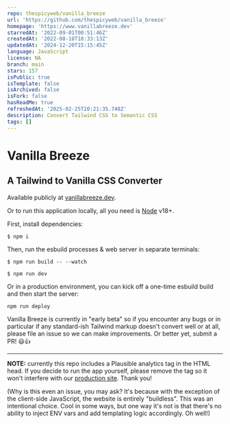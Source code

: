 ```yaml
---
repo: thespicyweb/vanilla_breeze
url: 'https://github.com/thespicyweb/vanilla_breeze'
homepage: 'https://www.vanillabreeze.dev'
starredAt: '2022-09-01T00:51:46Z'
createdAt: '2022-08-18T18:33:13Z'
updatedAt: '2024-12-20T15:15:45Z'
language: JavaScript
license: NA
branch: main
stars: 157
isPublic: true
isTemplate: false
isArchived: false
isFork: false
hasReadMe: true
refreshedAt: '2025-02-25T20:21:35.748Z'
description: Convert Tailwind CSS to Semantic CSS
tags: []
---
```


# Vanilla Breeze

## A Tailwind to Vanilla CSS Converter

Available publicly at [vanillabreeze.dev](https://www.vanillabreeze.dev).

Or to run this application locally, all you need is [Node](https://nodejs.org/en/) v18+.

First, install dependencies:

```shell
$ npm i
```

Then, run the esbuild processes & web server in separate terminals:

```shell
$ npm run build -- --watch
```

```shell
$ npm run dev
```

Or in a production environment, you can kick off a one-time esbuild build and then start the server:

```shell
npm run deploy
```

Vanilla Breeze is currently in "early beta" so if you encounter any bugs or in particular if any standard-ish Tailwind markup doesn't convert well or at all, please file an issue so we can make improvements. Or better yet, submit a PR! 😃👍

----

**NOTE:** currently this repo includes a Plausible analytics tag in the HTML head. If you decide to run the app yourself, please remove the tag so it won't interfere with our [production site](https://www.vanillabreeze.dev). Thank you!

(Why is this even an issue, you may ask? It's because with the exception of the client-side JavaScript, the website is entirely "buildless". This was an intentional choice. Cool in some ways, but one way it's not is that there's no ability to inject ENV vars and add templating logic accordingly. Oh well!)
